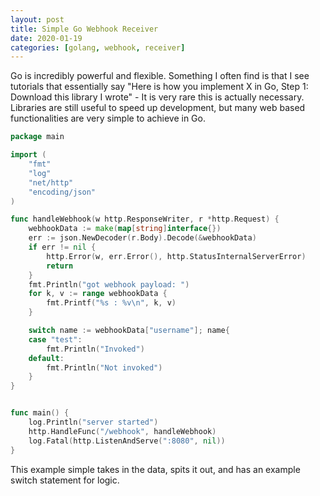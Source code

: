```yaml
---
layout: post
title: Simple Go Webhook Receiver
date: 2020-01-19
categories: [golang, webhook, receiver]
---
```



Go is incredibly powerful and flexible. Something I often find is that I see tutorials that essentially say "Here is how you implement X in Go, Step 1: Download this library I wrote" - It is very rare this is actually necessary. Libraries are still useful to speed up development, but many web based functionalities are very simple to achieve in Go.

```go
package main

import (
	"fmt"
	"log"
	"net/http"
	"encoding/json"
)

func handleWebhook(w http.ResponseWriter, r *http.Request) {
	webhookData := make(map[string]interface{})
	err := json.NewDecoder(r.Body).Decode(&webhookData)
	if err != nil {
		http.Error(w, err.Error(), http.StatusInternalServerError)
		return
	}
	fmt.Println("got webhook payload: ")
	for k, v := range webhookData {
		fmt.Printf("%s : %v\n", k, v)
	}

	switch name := webhookData["username"]; name{
	case "test":
		fmt.Println("Invoked")
	default:
		fmt.Println("Not invoked")
	}
}


func main() {
    log.Println("server started")
	http.HandleFunc("/webhook", handleWebhook)
	log.Fatal(http.ListenAndServe(":8080", nil))
}
```

This example simple takes in the data, spits it out, and has an example switch statement for logic. 
